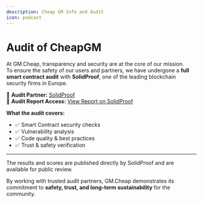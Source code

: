 ```yaml
---
description: Cheap GM Info and Audit
icon: podcast
---
```


# Audit of CheapGM

At GM.Cheap, transparency and security are at the core of our mission.\
To ensure the safety of our users and partners, we have undergone a **full smart contract audit** with **SolidProof**, one of the leading blockchain security firms in Europe.

🔐 **Audit Partner:** [SolidProof](https://solidproof.io)\
📑 **Audit Report Access:** [View Report on SolidProof](https://app.solidproof.io/projects/cheap-gm)

**What the audit covers:**

* ✅ Smart Contract security checks
* ✅ Vulnerability analysis
* ✅ Code quality & best practices
* ✅ Trust & safety verification

***

The results and scores are published directly by SolidProof and are available for public review.

By working with trusted audit partners, GM.Cheap demonstrates its commitment to **safety, trust, and long-term sustainability** for the community.
